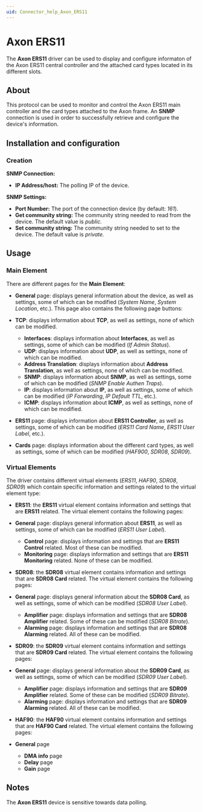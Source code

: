 ```yaml
---
uid: Connector_help_Axon_ERS11
---
```


# Axon ERS11

The **Axon ERS11** driver can be used to display and configure informaton of the Axon ERS11 central controller and the attached card types located in its different slots.

## About

This protocol can be used to monitor and control the Axon ERS11 main controller and the card types attached to the Axon frame. An **SNMP** connection is used in order to successfully retrieve and configure the device's information.

## Installation and configuration

### Creation

**SNMP Connection:**

- **IP Address/host:** The polling IP of the device.

**SNMP Settings:**

- **Port Number:** The port of the connection device (by default: *161*).
- **Get community string:** The community string needed to read from the device. The default value is *public.*
- **Set community string:** The community string needed to set to the device. The default value is *private.*

## Usage

### Main Element

There are different pages for the **Main Element**:

- **General** page: displays general information about the device, as well as settings, some of which can be modified (*System Name*, *System Location*, etc.). This page also contains the following page buttons:

- **TCP**: displays information about **TCP**, as well as settings, none of which can be modified.
  - **Interfaces**: displays information about **Interfaces**, as well as settings, some of which can be modified (*If Admin Status*).
  - **UDP**: displays information about **UDP**, as well as settings, none of which can be modified.
  - **Address Translation**: displays information about **Address Translation**, as well as settings, none of which can be modified.
  - **SNMP**: displays information about **SNMP**, as well as settings, some of which can be modified (*SNMP Enable Authen Traps*).
  - **IP**: displays information about **IP**, as well as settings, some of which can be modified (*IP Forwarding*, *IP Default TTL*, etc.).
  - **ICMP**: displays information about **ICMP**, as well as settings, none of which can be modified.

- **ERS11** page: displays information about **ERS11 Controller**, as well as settings, some of which can be modified (*ERS11 Card Name*, *ERS11 User Label*, etc.).

- **Cards** page: displays information about the different card types, as well as settings, some of which can be modified (*HAF900*, *SDR08*, *SDR09*).

### Virtual Elements

The driver contains different virtual elements (*ERS11*, *HAF90*, *SDR08*, *SDR09*) which contain specific information and settings related to the virtual element type:

- **ERS11**: the **ERS11** virtual element contains information and settings that are **ERS11** related. The virtual element contains the following pages:

- **General** page: displays general information about **ERS11**, as well as settings, some of which can be modified (*ERS11 User Label*).
  - **Control** page: displays information and settings that are **ERS11 Control** related. Most of these can be modified.
  - **Monitoring** page: displays information and settings that are **ERS11 Monitoring** related. None of these can be modified.

- **SDR08**: the **SDR08** virtual element contains information and settings that are **SDR08 Card** related. The virtual element contains the following pages:

- **General** page: displays general information about the **SDR08 Card**, as well as settings, some of which can be modified (*SDR08 User Label*).
  - **Amplifier** page: displays information and settings that are **SDR08 Amplifier** related. Some of these can be modified (*SDR08 Bitrate*).
  - **Alarming** page: displays information and settings that are **SDR08 Alarming** related. All of these can be modified.

- **SDR09**: the **SDR09** virtual element contains information and settings that are **SDR09 Card** related. The virtual element contains the following pages:

- **General** page: displays general information about the **SDR09 Card**, as well as settings, some of which can be modified (*SDR09 User Label*).
  - **Amplifier** page: displays information and settings that are **SDR09 Amplifier** related. Some of these can be modified (*SDR09 Bitrate*).
  - **Alarming** page: displays information and settings that are **SDR09 Alarming** related. All of these can be modified.

- **HAF90**: the **HAF90** virtual element contains information and settings that are **HAF90 Card** related. The virtual element contains the following pages:

- **General** page
  - **DMA info** page
  - **Delay** page
  - **Gain** page

## Notes

The **Axon ERS11** device is sensitive towards data polling.
